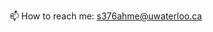 📫 How to reach me: s376ahme@uwaterloo.ca

<!---
ShahryarAhmed/ShahryarAhmed is a ✨ special ✨ repository because its `README.md` (this file) appears on your GitHub profile.
You can click the Preview link to take a look at your changes.
--->

